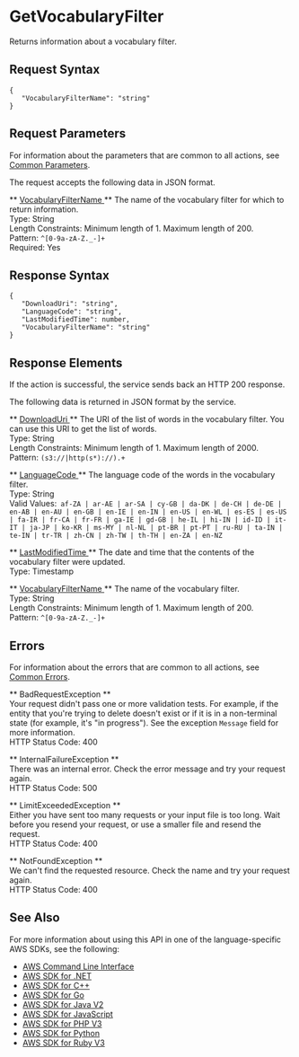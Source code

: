 # GetVocabularyFilter<a name="API_GetVocabularyFilter"></a>

Returns information about a vocabulary filter\.

## Request Syntax<a name="API_GetVocabularyFilter_RequestSyntax"></a>

```
{
   "VocabularyFilterName": "string"
}
```

## Request Parameters<a name="API_GetVocabularyFilter_RequestParameters"></a>

For information about the parameters that are common to all actions, see [Common Parameters](CommonParameters.md)\.

The request accepts the following data in JSON format\.

 ** [ VocabularyFilterName ](#API_GetVocabularyFilter_RequestSyntax) **   <a name="transcribe-GetVocabularyFilter-request-VocabularyFilterName"></a>
The name of the vocabulary filter for which to return information\.  
Type: String  
Length Constraints: Minimum length of 1\. Maximum length of 200\.  
Pattern: `^[0-9a-zA-Z._-]+`   
Required: Yes

## Response Syntax<a name="API_GetVocabularyFilter_ResponseSyntax"></a>

```
{
   "DownloadUri": "string",
   "LanguageCode": "string",
   "LastModifiedTime": number,
   "VocabularyFilterName": "string"
}
```

## Response Elements<a name="API_GetVocabularyFilter_ResponseElements"></a>

If the action is successful, the service sends back an HTTP 200 response\.

The following data is returned in JSON format by the service\.

 ** [ DownloadUri ](#API_GetVocabularyFilter_ResponseSyntax) **   <a name="transcribe-GetVocabularyFilter-response-DownloadUri"></a>
The URI of the list of words in the vocabulary filter\. You can use this URI to get the list of words\.  
Type: String  
Length Constraints: Minimum length of 1\. Maximum length of 2000\.  
Pattern: `(s3://|http(s*)://).+` 

 ** [ LanguageCode ](#API_GetVocabularyFilter_ResponseSyntax) **   <a name="transcribe-GetVocabularyFilter-response-LanguageCode"></a>
The language code of the words in the vocabulary filter\.  
Type: String  
Valid Values:` af-ZA | ar-AE | ar-SA | cy-GB | da-DK | de-CH | de-DE | en-AB | en-AU | en-GB | en-IE | en-IN | en-US | en-WL | es-ES | es-US | fa-IR | fr-CA | fr-FR | ga-IE | gd-GB | he-IL | hi-IN | id-ID | it-IT | ja-JP | ko-KR | ms-MY | nl-NL | pt-BR | pt-PT | ru-RU | ta-IN | te-IN | tr-TR | zh-CN | zh-TW | th-TH | en-ZA | en-NZ` 

 ** [ LastModifiedTime ](#API_GetVocabularyFilter_ResponseSyntax) **   <a name="transcribe-GetVocabularyFilter-response-LastModifiedTime"></a>
The date and time that the contents of the vocabulary filter were updated\.  
Type: Timestamp

 ** [ VocabularyFilterName ](#API_GetVocabularyFilter_ResponseSyntax) **   <a name="transcribe-GetVocabularyFilter-response-VocabularyFilterName"></a>
The name of the vocabulary filter\.  
Type: String  
Length Constraints: Minimum length of 1\. Maximum length of 200\.  
Pattern: `^[0-9a-zA-Z._-]+` 

## Errors<a name="API_GetVocabularyFilter_Errors"></a>

For information about the errors that are common to all actions, see [Common Errors](CommonErrors.md)\.

 ** BadRequestException **   
Your request didn't pass one or more validation tests\. For example, if the entity that you're trying to delete doesn't exist or if it is in a non\-terminal state \(for example, it's "in progress"\)\. See the exception `Message` field for more information\.  
HTTP Status Code: 400

 ** InternalFailureException **   
There was an internal error\. Check the error message and try your request again\.  
HTTP Status Code: 500

 ** LimitExceededException **   
Either you have sent too many requests or your input file is too long\. Wait before you resend your request, or use a smaller file and resend the request\.  
HTTP Status Code: 400

 ** NotFoundException **   
We can't find the requested resource\. Check the name and try your request again\.  
HTTP Status Code: 400

## See Also<a name="API_GetVocabularyFilter_SeeAlso"></a>

For more information about using this API in one of the language\-specific AWS SDKs, see the following:
+  [ AWS Command Line Interface](https://docs.aws.amazon.com/goto/aws-cli/transcribe-2017-10-26/GetVocabularyFilter) 
+  [ AWS SDK for \.NET](https://docs.aws.amazon.com/goto/DotNetSDKV3/transcribe-2017-10-26/GetVocabularyFilter) 
+  [ AWS SDK for C\+\+](https://docs.aws.amazon.com/goto/SdkForCpp/transcribe-2017-10-26/GetVocabularyFilter) 
+  [ AWS SDK for Go](https://docs.aws.amazon.com/goto/SdkForGoV1/transcribe-2017-10-26/GetVocabularyFilter) 
+  [ AWS SDK for Java V2](https://docs.aws.amazon.com/goto/SdkForJavaV2/transcribe-2017-10-26/GetVocabularyFilter) 
+  [ AWS SDK for JavaScript](https://docs.aws.amazon.com/goto/AWSJavaScriptSDK/transcribe-2017-10-26/GetVocabularyFilter) 
+  [ AWS SDK for PHP V3](https://docs.aws.amazon.com/goto/SdkForPHPV3/transcribe-2017-10-26/GetVocabularyFilter) 
+  [ AWS SDK for Python](https://docs.aws.amazon.com/goto/boto3/transcribe-2017-10-26/GetVocabularyFilter) 
+  [ AWS SDK for Ruby V3](https://docs.aws.amazon.com/goto/SdkForRubyV3/transcribe-2017-10-26/GetVocabularyFilter) 
